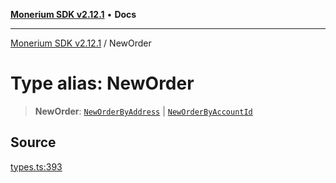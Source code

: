 [**Monerium SDK v2.12.1**](../README.md) • **Docs**

---

[Monerium SDK v2.12.1](../README.md) / NewOrder

# Type alias: NewOrder

> **NewOrder**: [`NewOrderByAddress`](../interfaces/NewOrderByAddress.md) \| [`NewOrderByAccountId`](../interfaces/NewOrderByAccountId.md)

## Source

[types.ts:393](https://github.com/monerium/js-monorepo/blob/d7b4845046d718e3ed53164705f9a159eb0876ba/packages/sdk/src/types.ts#L393)
